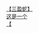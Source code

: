 [【三盈蛇】](http://tieba.baidu.com/p/2613230777?see_lz=1&pn=)   
[这是一个](http://tieba.baidu.com/p/2613673356?see_lz=1&pn=)   
[【](http://tieba.baidu.com/p/2613302889?see_lz=1&pn=)   
